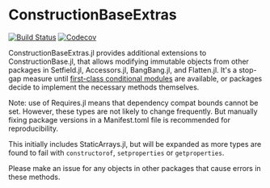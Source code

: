 # ConstructionBaseExtras

[![Build Status](https://github.com/JuliaObjects/ConstructionBaseExtras.jl/workflows/CI/badge.svg)](https://github.com/JuliaObjects/ConstructionBaseExtras.jl/actions?query=workflow%3ACI)
[![Codecov](https://codecov.io/gh/JuliaObjects/ConstructionBaseExtras.jl/branch/master/graph/badge.svg)](https://codecov.io/gh/JuliaObjects/ConstructionBaseExtras.jl)

ConstructionBaseExtras.jl provides additional extensions to ConstructionBase.jl, 
that allows modifying immutable objects from other packages in Setfield.jl, Accessors.jl, BangBang.jl,
and Flatten.jl. It's a stop-gap measure until [first-class conditional modules](https://github.com/JuliaLang/Pkg.jl/issues/1285)
are available, or packages decide to implement the necessary methods themselves.

Note: use of Requires.jl means that dependency compat bounds cannot be set.
However, these types are not likely to change frequently. But manually fixing
package versions in a Manifest.toml file is recommended for reproducibility.

This initially includes StaticArrays.jl, but will be expanded as more types
are found to fail with `constructorof`, `setproperties` or `getproperties`.

Please make an issue for any objects in other packages that cause errors in
these methods.
